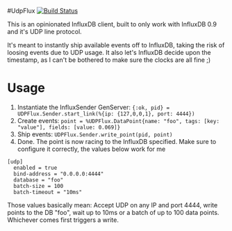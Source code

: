 #UdpFlux
[![Build Status](https://travis-ci.org/timbuchwaldt/udpflux.svg)](https://travis-ci.org/timbuchwaldt/udpflux)

This is an opinionated InfluxDB client, built to only work with InfluxDB 0.9 and it's UDP line protocol.

It's meant to instantly ship available events off to InfluxDB, taking the risk of loosing events due to UDP usage. It also let's InfluxDB decide upon the timestamp, as I can't be bothered to make sure the clocks are all fine ;)

# Usage

1. Instantiate the InfluxSender GenServer: `{:ok, pid} = UDPFlux.Sender.start_link(%{ip: {127,0,0,1}, port: 4444})`
2. Create events: `point = %UDPFlux.DataPoint{name: "foo", tags: [key: "value"], fields: [value: 0.069]}`
3.  Ship events: `UDPFlux.Sender.write_point(pid, point)`
4. Done. The point is now racing to the InfluxDB specified. Make sure to configure it correctly, the values below work for me

```
[udp]
  enabled = true
  bind-address = "0.0.0.0:4444"
  database = "foo"
  batch-size = 100
  batch-timeout = "10ms"
```

Those values basically mean: Accept UDP on any IP and port 4444, write points to the DB "foo", wait up to 10ms or a batch of up to 100 data points. Whichever comes first triggers a write.
